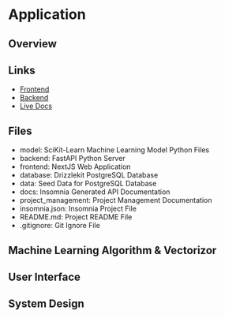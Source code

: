 # Application

## Overview

## Links

- [Frontend](https://wgu-capstone-xavier-loera-flores.vercel.app)
- [Backend](https://wgu-capstone-production.up.railway.app/)
- [Live Docs](https://wgu-capstone-docs.vercel.app/)

## Files

- model: SciKit-Learn Machine Learning Model Python Files
- backend: FastAPI Python Server
- frontend: NextJS Web Application
- database: Drizzlekit PostgreSQL Database
- data: Seed Data for PostgreSQL Database
- docs: Insomnia Generated API Documentation
- project_management: Project Management Documentation
- insomnia.json: Insomnia Project File
- README.md: Project README File
- .gitignore: Git Ignore File

## Machine Learning Algorithm & Vectorizor

## User Interface

## System Design
